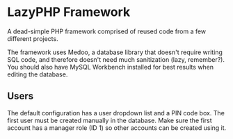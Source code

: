 LazyPHP Framework
======================

A dead-simple PHP framework comprised of reused code from a few different projects.

The framework uses Medoo, a database library that doesn't require writing 
SQL code, and therefore doesn't need much sanitization (lazy, remember?).
You should also have MySQL Workbench installed for best results when editing the database.

Users
----------------------
The default configuration has a user dropdown list and a PIN code box.
The first user must be created manually in the database.  Make sure the first 
account has a manager role (ID 1) so other accounts can be created using it.